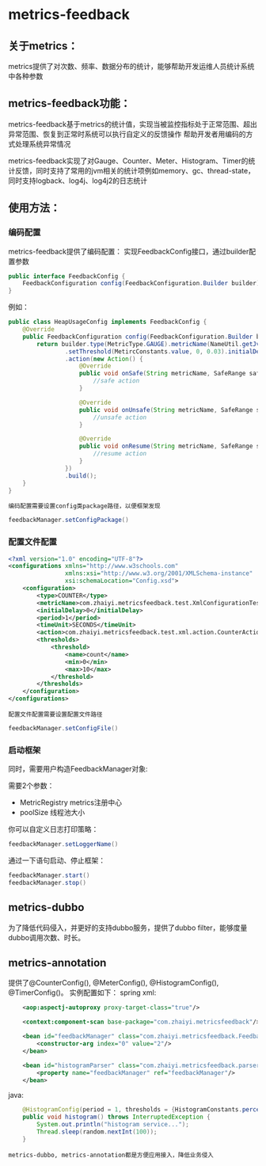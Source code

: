 # metrics-feedback
## 关于metrics：
metrics提供了对次数、频率、数据分布的统计，能够帮助开发运维人员统计系统中各种参数

## metrics-feedback功能：
metrics-feedback基于metrics的统计值，实现当被监控指标处于正常范围、超出异常范围、恢复到正常时系统可以执行自定义的反馈操作
帮助开发者用编码的方式处理系统异常情况

metrics-feedback实现了对Gauge、Counter、Meter、Histogram、Timer的统计反馈，同时支持了常用的jvm相关的统计项例如memory、gc、thread-state，同时支持logback、log4j、log4j2的日志统计

## 使用方法：

### 编码配置
metrics-feedback提供了编码配置：
实现FeedbackConfig接口，通过builder配置参数
```java
public interface FeedbackConfig {
    FeedbackConfiguration config(FeedbackConfiguration.Builder builder);
}
```
例如：
```java
public class HeapUsageConfig implements FeedbackConfig {
    @Override
    public FeedbackConfiguration config(FeedbackConfiguration.Builder builder) {
        return builder.type(MetricType.GAUGE).metricName(NameUtil.getJvmMetricName(JvmConstants.jvmMemory, JvmConstants.heapUsage))
                .setThreshold(MetircConstants.value, 0, 0.03).initialDelay(0).period(1).timeUnit(TimeUnit.SECONDS)
                .action(new Action() {
                    @Override
                    public void onSafe(String metricName, SafeRange safeRange, double current) {
                        //safe action
                    }

                    @Override
                    public void onUnsafe(String metricName, SafeRange safeRange, double current) {
                        //unsafe action
                    }

                    @Override
                    public void onResume(String metricName, SafeRange safeRange, double current) {
                        //resume action
                    }
                })
                .build();
    }
}
```
`编码配置需要设置config类package路径，以便框架发现`

```java
feedbackManager.setConfigPackage()
```

### 配置文件配置
```xml
<?xml version="1.0" encoding="UTF-8"?>
<configurations xmlns="http://www.w3schools.com"
                xmlns:xsi="http://www.w3.org/2001/XMLSchema-instance"
                xsi:schemaLocation="Config.xsd">
    <configuration>
        <type>COUNTER</type>
        <metricName>com.zhaiyi.metricsfeedback.test.XmlConfigurationTest.counter</metricName>
        <initialDelay>0</initialDelay>
        <period>1</period>
        <timeUnit>SECONDS</timeUnit>
        <action>com.zhaiyi.metricsfeedback.test.xml.action.CounterAction</action>
        <thresholds>
            <threshold>
                <name>count</name>
                <min>0</min>
                <max>10</max>
            </threshold>
        </thresholds>
    </configuration>
</configurations>
```

`配置文件配置需要设置配置文件路径`

```java
feedbackManager.setConfigFile()
```

### 启动框架
同时，需要用户构造FeedbackManager对象:

需要2个参数：
* MetricRegistry	metrics注册中心
* poolSize		线程池大小

你可以自定义日志打印策略：
```java
feedbackManager.setLoggerName()
```

通过一下语句启动、停止框架：
```java
feedbackManager.start()
feedbackManager.stop()
```

## metrics-dubbo
为了降低代码侵入，并更好的支持dubbo服务，提供了dubbo filter，能够度量dubbo调用次数、时长。

## metrics-annotation
提供了@CounterConfig(), @MeterConfig(), @HistogramConfig(), @TimerConfig()。
实例配置如下：
spring xml:
```xml
    <aop:aspectj-autoproxy proxy-target-class="true"/>

    <context:component-scan base-package="com.zhaiyi.metricsfeedback"/>

    <bean id="feedbackManager" class="com.zhaiyi.metricsfeedback.FeedbackManager">
        <constructor-arg index="0" value="2"/>
    </bean>

    <bean id="histogramParser" class="com.zhaiyi.metricsfeedback.parser.HistogramParser">
        <property name="feedbackManager" ref="feedbackManager"/>
    </bean>
```
java:
```java
    @HistogramConfig(period = 1, thresholds = {HistogramConstants.percent75 + ", 70, 80", HistogramConstants.percent95 + ", 90, 98"}, action = MyAction.class)
    public void histogram() throws InterruptedException {
        System.out.println("histogram service...");
        Thread.sleep(random.nextInt(100));
    }
```

`metrics-dubbo, metrics-annotation都是方便应用接入，降低业务侵入`





